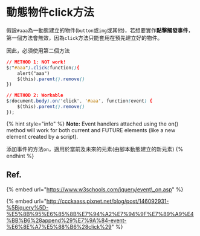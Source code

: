 # 動態物件click方法

假設`#aaa`為一動態建立的物件\(`button`或`img`或其他\)，若想要實作**點擊觸發事件**，第一個方法會無效，因為`click`方法只能套用在預先建立好的物件。

因此，必須使用第二個方法

```css
// METHOD 1: NOT work!
$("#aaa").click(function(){
	alert("aaa")
	$(this).parent().remove()
})

// METHOD 2: Workable
$(document.body).on('click', '#aaa', function(event) {
	$(this).parent().remove()
});	
```

{% hint style="info" %}
**Note:** Event handlers attached using the on\(\) method will work for both current and FUTURE elements \(like a new element created by a script\).

添加事件的方法`on`，適用於當前及未來的元素\(由腳本動態建立的新元素\)
{% endhint %}

## Ref.

{% embed url="https://www.w3schools.com/jquery/event\_on.asp" %}

{% embed url="http://ccckaass.pixnet.net/blog/post/146092931-%5Bjquery%5D-%E5%8B%95%E6%85%8B%E7%94%A2%E7%94%9F%E7%89%A9%E4%BB%B6%28append%29%E7%9A%84-event-%E6%8E%A7%E5%88%B6%28click%29" %}



